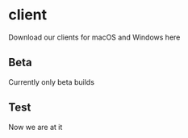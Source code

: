 # client
Download our clients for macOS and Windows here

## Beta
Currently only beta builds

## Test
Now we are at it